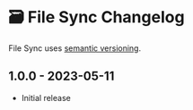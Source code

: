 # 🗃️ File Sync Changelog

File Sync uses [semantic versioning](https://semver.org/).

## 1.0.0 - 2023-05-11

* Initial release
